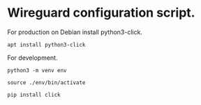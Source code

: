 # Wireguard configuration script.

For production on Debian install python3-click.

```
apt install python3-click
```

For development.

```
python3 -m venv env
```
```
source ./env/bin/activate
```

```
pip install click
```
